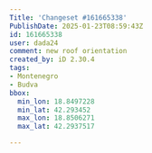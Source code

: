 ```yaml
---
Title: 'Changeset #161665338'
PublishDate: 2025-01-23T08:59:43Z
id: 161665338
user: dada24
comment: new roof orientation
created_by: iD 2.30.4
tags:
- Montenegro
- Budva
bbox:
  min_lon: 18.8497228
  min_lat: 42.293452
  max_lon: 18.8506271
  max_lat: 42.2937517

---
```

